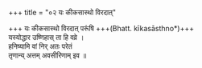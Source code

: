 +++
title = "०२ यः कीकसास्थो विरदात्"

+++
यः कीकसास्थो विरदात् परूंषि +++(Bhatt. kīkasāsthno*)+++  
यस्योद्धार उष्णिहास् ता हि वव्रे ।  
हनिष्यामि वां निर् अतः परेतं  
तृणान्य् अत्तम् अवसीरिणाम् इव ॥